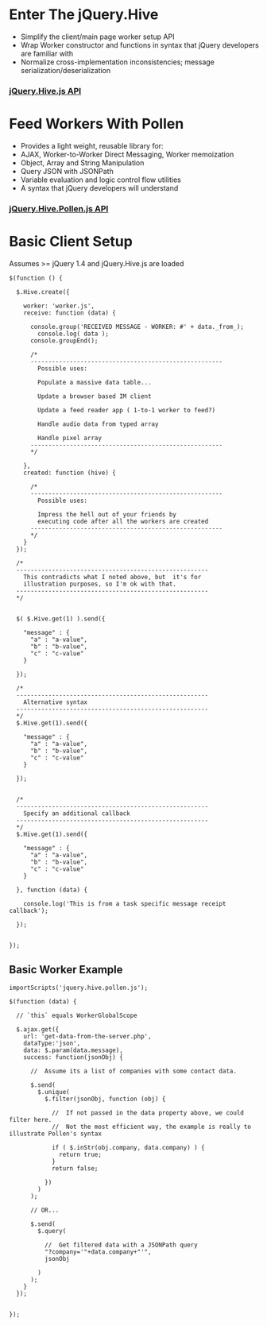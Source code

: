 # Enter The jQuery.Hive



* Simplify the client/main page worker setup API
* Wrap Worker constructor and functions in syntax that jQuery developers are familiar with
* Normalize cross-implementation inconsistencies; message serialization/deserialization

### [jQuery.Hive.js API](http://dev.pollenjs.com/hive/jquery.hive.php) 

# Feed Workers With Pollen

* Provides a light weight, reusable library for:
* AJAX, Worker-to-Worker Direct Messaging, Worker memoization
* Object, Array and String Manipulation
* Query JSON with JSONPath
* Variable evaluation and logic control flow utilities
* A syntax that jQuery developers will understand

### [jQuery.Hive.Pollen.js API](http://dev.pollenjs.com/hive/jquery.hive.pollen.php)


# Basic Client Setup

Assumes >= jQuery 1.4  and jQuery.Hive.js are loaded


    $(function () {

      $.Hive.create({

        worker: 'worker.js',
        receive: function (data) {

          console.group('RECEIVED MESSAGE - WORKER: #' + data._from_);
            console.log( data );  
          console.groupEnd();   

          /*
          ------------------------------------------------------
            Possible uses:

            Populate a massive data table...

            Update a browser based IM client

            Update a feed reader app ( 1-to-1 worker to feed?)
            
            Handle audio data from typed array
            
            Handle pixel array
          ------------------------------------------------------        
          */

        },
        created: function (hive) {

          /*
          ------------------------------------------------------
            Possible uses:

            Impress the hell out of your friends by 
            executing code after all the workers are created
          ------------------------------------------------------  
          */        
        }
      });

      /*
      ------------------------------------------------------
        This contradicts what I noted above, but  it's for 
        illustration purposes, so I'm ok with that.
      ------------------------------------------------------  
      */        


      $( $.Hive.get(1) ).send({ 

        "message" : { 
          "a" : "a-value",
          "b" : "b-value",
          "c" : "c-value"
        }      

      });

      /*
      ------------------------------------------------------
        Alternative syntax
      ------------------------------------------------------      
      */
      $.Hive.get(1).send({ 

        "message" : { 
          "a" : "a-value",
          "b" : "b-value",
          "c" : "c-value"
        }      

      });  


      /*
      ------------------------------------------------------
        Specify an additional callback
      ------------------------------------------------------      
      */
      $.Hive.get(1).send({ 

        "message" : { 
          "a" : "a-value",
          "b" : "b-value",
          "c" : "c-value"
        }      

      }, function (data) {

        console.log('This is from a task specific message receipt callback');

      });  


    });


## Basic Worker Example 

    importScripts('jquery.hive.pollen.js');

    $(function (data) {

      // `this` equals WorkerGlobalScope

      $.ajax.get({  
        url: 'get-data-from-the-server.php',  
        dataType:'json', 
        data: $.param(data.message), 
        success: function(jsonObj) { 

          //  Assume its a list of companies with some contact data.

          $.send( 
            $.unique( 
              $.filter(jsonObj, function (obj) { 

                //  If not passed in the data property above, we could filter here.
                //  Not the most efficient way, the example is really to illustrate Pollen's syntax

                if ( $.inStr(obj.company, data.company) ) { 
                  return true; 
                } 
                return false;

              })
            )
          );

          // OR...

          $.send( 
            $.query(

              //  Get filtered data with a JSONPath query
              "?company='"+data.company+"'", 
              jsonObj

            )
          );
        } 
      });      


    });